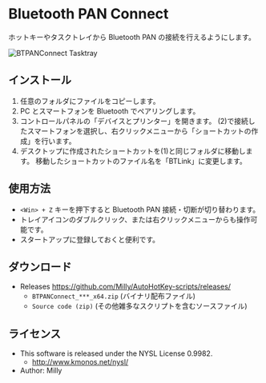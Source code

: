 # Bluetooth PAN Connect

ホットキーやタスクトレイから Bluetooth PAN の接続を行えるようにします。

![BTPANConnect Tasktray](https://cloud.githubusercontent.com/assets/22977/18980220/1943c21e-870d-11e6-957d-f3ed56796b1e.png)


## インストール

1. 任意のフォルダにファイルをコピーします。
2. PC とスマートフォンを Bluetooth でペアリングします。
3. コントロールパネルの「デバイスとプリンター」を開きます。
   (2)で接続したスマートフォンを選択し、右クリックメニューから「ショートカットの作成」を行います。
4. デスクトップに作成されたショートカットを(1)と同じフォルダに移動します。
   移動したショートカットのファイル名を「BTLink」に変更します。


## 使用方法

* `<Win> + Z` キーを押下すると Bluetooth PAN 接続・切断が切り替わります。
* トレイアイコンのダブルクリック、または右クリックメニューからも操作可能です。
* スタートアップに登録しておくと便利です。


## ダウンロード

* Releases https://github.com/Milly/AutoHotKey-scripts/releases/
  * `BTPANConnect_***_x64.zip` (バイナリ配布ファイル)
  * `Source code (zip)` (その他雑多なスクリプトを含むソースファイル)


## ライセンス

* This software is released under the NYSL License 0.9982.
  * http://www.kmonos.net/nysl/
* Author: Milly

